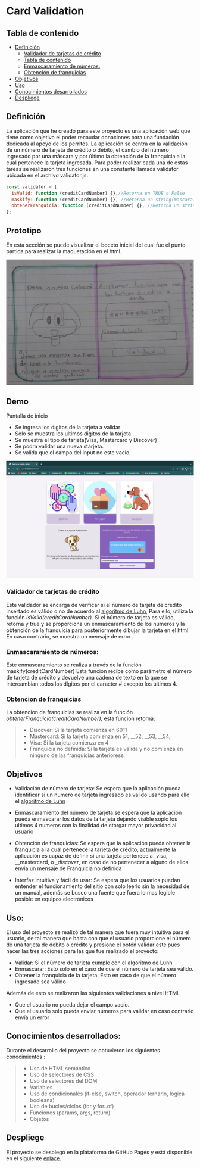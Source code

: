 # Card Validation

## Tabla de contenido
- [Definición](#Definición )
  * [Validador de tarjetas de crédito](#Validador-de-tarjetas-de-crédito )
  * [Tabla de contenido](#Tabla-de-contenido)
  * [Enmascaramiento de números:](#Enmascaramiento-de-números)
  * [Obtención de franquicias](#Obtención-de-franquicias)
- [Objetivos](#Objetivos)
- [Uso](#Uso)
- [Conocimientos desarrollados](#Conocimientos-desarrollados)
- [Despliege](#Despliege)
   
## Definición
La aplicación que he creado para este proyecto es una aplicación web que tiene como objetivo el poder recaudar donaciones para una fundación dedicada al apoyo de los perritos.
La aplicación se centra en la validación de un número de tarjeta de crédito o débito, el cambio del número ingresado por una máscara y por último la obtención de la franquicia a la cual pertenece la tarjeta ingresada.
Para poder realizar cada una de estas tareas se realizaron tres funciones en una constante llamada validator ubicada en el archivo validator.js.

```js
const validator = {
  isValid: function (creditCardNumber) {},//Retorna un TRUE o False
  maskify: function (creditCardNumber) {}, //Retorna un string(mascara)
  obtenerFranquicia: function (creditCardNumber) {}, //Retorna un string(La marca de la tarjeta)
};
```

## Prototipo
En esta sección se puede visualizar el boceto inicial del cual fue el punto partida para realizar la maquetación en el html.

![Pantalla de inicio](/src/img/boceto.jpg)

## Demo
Pantalla de inicio

- Se ingresa los digitos de la tarjeta a validar
- Solo se muestra los ultimos digitos de la tarjeta 
- Se muestra el tipo de tarjeta(Visa, Mastercard y Discover)
- Se podra validar una nueva starjeta.
- Se valida que el campo del input no este vacio.

![Pantalla de inicio](/src/img/inicio.png)

### Validador de tarjetas de crédito
Este validador se encarga de verificar si el número de tarjeta de crédito insertado es válido o no de acuerdo al [algoritmo de Luhn](https://es.wikipedia.org/wiki/Algoritmo_de_Luhn), Para ello, utiliza la función _isValid(creditCardNumber)_. Si el número de tarjeta es válido, retorna y true y se proporciona un enmascaramiento de los números y la obtención de la franquicia para posteriormente dibujar la tarjeta en el html. En caso contrario, se muestra un mensaje de error .

### Enmascaramiento de números:
Este enmascaramiento se realiza a través de la función maskify(creditCardNumber) Esta función recibe como parámetro el número de tarjeta de crédito y devuelve una cadena de texto en la que se intercambian todos los dígitos por el caracter # excepto los últimos 4.

### Obtencion de franquicias
La obtencion de franquicias se realiza en la función _obtenerFranquicia(creditCardNumber)_, esta funcion retorna:
  > - Discover: Si la tarjeta comienza en 6011
  > - Mastercard: Si la tarjeta comienza en 51, __52, __53, __54,
  > - Visa: Si la tarjeta comienza en 4
  > - Franquicia no definida: Si la tarjeta es válida y no comienza en ninguno de las franquicias anterioress

## Objetivos
- Validación de número de tarjeta: Se espera que la aplicación pueda identificar si un numero de tarjeta ingresado es valido usando para ello el [algoritmo de Luhn](https://es.wikipedia.org/wiki/Algoritmo_de_Luhn)

- Enmascaramiento del número de tarjeta:se espera que la aplicación pueda enmascarar los datos de la tarjeta dejando visible soplo los ultimos 4 numeros con la finalidad de otorgar mayor privacidad al usuario

- Obtención de franquicias: Se espera que la aplicación pueda obtener la franquicia a la cual pertenece la tarjeta de crédito, actualmente la aplicación es capaz de definir si una tarjeta pertenece a _visa, __mastercard, o __discover_, en caso de no pertenecer a alguno de ellos envia un mensaje de Franquicia no definida

- Interfaz intuitiva y fácil de usar: Se espera que los usuarios puedan entender el funcionamiento del sitio con solo leerlo sin la necesidad de un manual, además se busco una fuente que fuera lo mas legible posible en equipos electrónicos


## Uso:
El uso del proyecto se realizó de tal manera que fuera muy intuitiva para el usuario, de tal manera que basta con que el usuario proporcione el número de una tarjeta de debito o crédito y presione el botón validar este pues hacer las tres acciones para las que fue realizado el proyecto:
 - Validar: Si el número de tarjeta cumple con el algoritmo de Lunh
 - Enmascarar: Esto solo en el caso de que el número de tarjeta sea válido.
 - Obtener la franquicia de la tarjeta: Esto en caso de que el número ingresado sea válido

Además de esto se realizaron las siguientes validaciones a nivel HTML
 - Que el usuario no pueda dejar el campo vacío.
 - Que el usuario solo pueda enviar números para validar en caso contrario envía un error  

## Conocimientos desarrollados:
Durante el desarrollo del proyecto se obtuvieron los siguientes conocimientos :

> - Uso de HTML semántico
> - Uso de selectores de CSS
> - Uso de selectores del DOM
> - Variables 
> - Uso de condicionales (if-else, switch, operador ternario, lógica booleana)
> - Uso de bucles/ciclos (for y for..of)
> - Funciones (params, args, return)
> - Objetos
 
 ## Despliege
 El proyecto se desplegó en la plataforma de GitHub Pages y está disponible en el siguiente [enlace](https://luzgalan.github.io/DEV008-card-validation/).